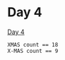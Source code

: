 # Day 4

[Day 4][]

```
XMAS count == 18
X-MAS count == 9
```

[Day 4]: <https://adventofcode.com/2024/day/4>
